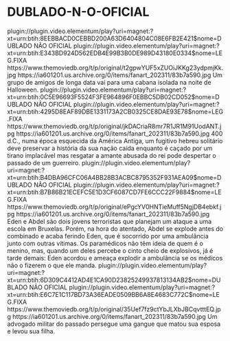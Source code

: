 # DUBLADO-N-O-OFICIAL

<item>
<title>[COLOR silver][B] 1962 HALLOWEEN MASSACRE ( LEG.) [/COLOR][/B][COLOR yellow]  FULL HD  [B][/COLOR][/B]</title>
<link>plugin://plugin.video.elementum/play?uri=magnet:?xt=urn:btih:8EEBBACD0CEBBD200A63D6404804C08E6FB2E421$nome=DUBLADO NÃO OFICIAL</link>
<link>plugin://plugin.video.elementum/play?uri=magnet:?xt=urn:btih:E343BD924D562EDB4E99B3B0DE989D43180E0334$nome=LEG.FIXA</link>
<thumbnail>https://www.themoviedb.org/t/p/original/t2gpwYUF5xZUOiJKKg23ydpmjKk.jpg</thumbnail>
<fanart>https://ia601201.us.archive.org/0/items/fanart_202311/83b7a590.jpg</fanart>
<info> Um grupo de amigos de longa data vai para uma cabana isolada na noite de Halloween.</info>
</item>

<item>
<title>[COLOR silver][B] THE OATH [/COLOR][/B][COLOR yellow]  FULL HD  [B][/COLOR][/B]</title>
<link>plugin://plugin.video.elementum/play?uri=magnet:?xt=urn:btih:0C5E96693F5524F3FE964896F0EBBC5DB02CD052$nome=DUBLADO NÃO OFICIAL</link>
<link>plugin://plugin.video.elementum/play?uri=magnet:?xt=urn:btih:4295D8EAF89DBE1331173A2CB0325CE8DAE93E78$nome=LEG.FIXA</link>
<thumbnail>https://www.themoviedb.org/t/p/original/jkDACriaR8mr7R1JR1M91UodANT.jpg</thumbnail>
<fanart>https://ia601201.us.archive.org/0/items/fanart_202311/83b7a590.jpg</fanart>
<info> 400 d.C., numa época esquecida da América Antiga, um fugitivo hebreu solitário deve preservar a história da sua nação caída enquanto é caçado por um tirano implacável mas resgatar a amante abusada do rei pode despertar o passado de um guerreiro.</info>
</item>

<item>
<title>[COLOR silver][B] THE SHIFT ( LEG.) [/COLOR][/B][COLOR yellow]  FULL HD  [B][/COLOR][/B]</title>
<link>plugin://plugin.video.elementum/play?uri=magnet:?xt=urn:btih:B4DBA96CFC06A4BB28B3ACBC8795352F931AEA09$nome=DUBLADO NÃO OFICIAL</link>
<link>plugin://plugin.video.elementum/play?uri=magnet:?xt=urn:btih:B7B86B21ECEFC5E1D3CF6087CD7FE6CCC22F9884$nome=LEG.FIXA</link>
<thumbnail>https://www.themoviedb.org/t/p/original/ePgcYV0HNTieMuff5NgjDB4ebkf.jpg</thumbnail>
<fanart>https://ia601201.us.archive.org/0/items/fanart_202311/83b7a590.jpg</fanart>
<info>Eden e Abdel são dois jovens terroristas que planejam um ataque a uma escola em Bruxelas. Porém, na hora do atentado, Abdel se explode antes do combinado e acaba ferindo Eden, que é socorrido por uma ambulância junto com outras vítimas. Os paramédicos não têm ideia de quem é o menino, mas, quando um deles percebe o cinto cheio de explosivos, já é tarde demais: Eden acordou e ameaça explodir a ambulância se os médicos não o fizerem o que ele manda.</info>
</item>

<item>
<title>[COLOR silver][B] DUE JUSTICE ( LEG. ) [/COLOR][/B][COLOR yellow]  FULL HD  [B][/COLOR][/B]</title>
<link>plugin://plugin.video.elementum/play?uri=magnet:?xt=urn:btih:6D309C4412AD4E1CA90D23825249937813134AB2$nome=DUBLADO NÃO OFICIAL</link>
<link>plugin://plugin.video.elementum/play?uri=magnet:?xt=urn:btih:E6C7E1C117BD73A36EADE0509BB6A8E4683C772C$nome=LEG.FIXA</link>
<thumbnail>https://www.themoviedb.org/t/p/original/35Uef7fz9ctYbJLXbJBCqvtttEQ.jpg</thumbnail>
<fanart>https://ia601201.us.archive.org/0/items/fanart_202311/83b7a590.jpg</fanart>
<info> Um advogado militar do passado persegue uma gangue que matou sua esposa e levou sua filha.</info>
</item>



